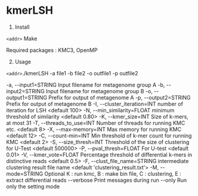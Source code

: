 # kmerLSH


1. Install

`<addr>` Make

Required packages : KMC3, OpenMP


2. Usage

`<addr>`./kmerLSH -a file1 -b file2 -o outfile1 -p outfile2

-a, --input1=STRING             Input filename for metagenome group A
-b, --input2=STRING             Input filename for metagenome group B
-o, --output1=STRING            Prefix for output of metagenome A
-p, --output2=STRING            Prefix for output of metagenome B
-I, --cluster_iteration=INT           number of iteration for LSH <default 100>
-N, --min_similarity=FLOAT           minimum threshold of similarity <default 0.80>
-K, --kmer_size=INT             Size of k-mers, at most 31
-T, --threads_to_use=INT        Number of threads for running KMC etc. <default 8>
-X, --max-memory=INT            Max memory for running KMC <default 12>
-C, --count-min=INT            Min threshold of k-mer count for running KMC <default 2>
-S, --size_thresh=INT       Threshold of the size of clustering for U-Test <default 500000>
-P, --pval_thresh=FLOAT       For U-test <default 0.01>
-V, --kmer_vote=FLOAT           Percentage threshold of differential k-mers in distinctive reads <default 0.5>
-F, --clust_file_name=STRING           intermediate clustering result file name <default 'clustering_result.txt'>
-M, --mode=STRING                Optional K : run kmc, B : make bin file, C : clustering, E : extract differential reads 
    --verbose                   Print messages during run
    --only                   Run only the setting mode 

